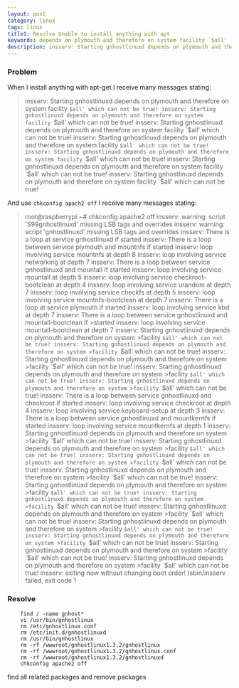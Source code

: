 ```yaml
---
layout: post
category: linux
tags: linux
title1: Resolve Unable to install anything with apt
keywords: depends on plymouth and therefore on system facility `$all'
description: insserv: Starting gnhostlinuxd depends on plymouth and therefore on system facility `$all' which can not be true!
---
```


### Problem

When I install anything with apt-get.I receive many messages stating:

>insserv: Starting gnhostlinuxd depends on plymouth and therefore on system facility `$all' which can not be true!
>insserv: Starting gnhostlinuxd depends on plymouth and therefore on system facility `$all' which can not be true!
>insserv: Starting gnhostlinuxd depends on plymouth and therefore on system facility `$all' which can not be true!
>insserv: Starting gnhostlinuxd depends on plymouth and therefore on system facility `$all' which can not be true!
>insserv: Starting gnhostlinuxd depends on plymouth and therefore on system facility `$all' which can not be true!
>insserv: Starting gnhostlinuxd depends on plymouth and therefore on system facility `$all' which can not be true!
>insserv: Starting gnhostlinuxd depends on plymouth and therefore on system facility `$all' which can not be true!

And use `chkconfig apach2 off` I receive many messages stating:

>root@raspberrypi:~# chkconfig apache2 off
>insserv: warning: script 'S99gnhostlinuxd' missing LSB tags and overrides
>insserv: warning: script 'gnhostlinuxd' missing LSB tags and overrides
>insserv: There is a loop at service gnhostlinuxd if started
>insserv: There is a loop between service plymouth and mountnfs if started
>insserv:  loop involving service mountnfs at depth 8
>insserv:  loop involving service networking at depth 7
>insserv: There is a loop between service gnhostlinuxd and mountall if started
>insserv:  loop involving service mountall at depth 5
>insserv:  loop involving service checkroot-bootclean at depth 4
>insserv:  loop involving service urandom at depth 7
>insserv:  loop involving service checkfs at depth 5
>insserv:  loop involving service mountnfs-bootclean at depth 7
>insserv: There is a loop at service plymouth if started
>insserv:  loop involving service kbd at depth 7
>insserv: There is a loop between service gnhostlinuxd and mountall-bootclean if >started
>insserv:  loop involving service mountall-bootclean at depth 7
>insserv: Starting gnhostlinuxd depends on plymouth and therefore on system >facility `$all' which can not be true!
>insserv: Starting gnhostlinuxd depends on plymouth and therefore on system >facility `$all' which can not be true!
>insserv: Starting gnhostlinuxd depends on plymouth and therefore on system >facility `$all' which can not be true!
>insserv: Starting gnhostlinuxd depends on plymouth and therefore on system >facility `$all' which can not be true!
>insserv: Starting gnhostlinuxd depends on plymouth and therefore on system >facility `$all' which can not be true!
>insserv: There is a loop between service gnhostlinuxd and checkroot if started
>insserv:  loop involving service checkroot at depth 4
>insserv:  loop involving service keyboard-setup at depth 3
>insserv: There is a loop between service gnhostlinuxd and mountkernfs if started
>insserv:  loop involving service mountkernfs at depth 1
>insserv: Starting gnhostlinuxd depends on plymouth and therefore on system >facility `$all' which can not be true!
>insserv: Starting gnhostlinuxd depends on plymouth and therefore on system >facility `$all' which can not be true!
>insserv: Starting gnhostlinuxd depends on plymouth and therefore on system >facility `$all' which can not be true!
>insserv: Starting gnhostlinuxd depends on plymouth and therefore on system >facility `$all' which can not be true!
>insserv: Starting gnhostlinuxd depends on plymouth and therefore on system >facility `$all' which can not be true!
>insserv: Starting gnhostlinuxd depends on plymouth and therefore on system >facility `$all' which can not be true!
>insserv: Starting gnhostlinuxd depends on plymouth and therefore on system >facility `$all' which can not be true!
>insserv: Starting gnhostlinuxd depends on plymouth and therefore on system >facility `$all' which can not be true!
>insserv: Starting gnhostlinuxd depends on plymouth and therefore on system >facility `$all' which can not be true!
>insserv: Starting gnhostlinuxd depends on plymouth and therefore on system >facility `$all' which can not be true!
>insserv: Starting gnhostlinuxd depends on plymouth and therefore on system >facility `$all' which can not be true!
>insserv: exiting now without changing boot order!
>/sbin/insserv failed, exit code 1

### Resolve

	    find / -name gnhost*
	    vi /usr/bin/gnhostlinux
	    rm /etc/gnhostlinux.conf
	    rm /etc/init.d/gnhostlinuxd
	    rm /usr/bin/gnhostlinux
	    rm -rf /wwwroot/gnhostlinux1.3.2/gnhostlinux
	    rm -rf /wwwroot/gnhostlinux1.3.2/gnhostlinux.conf
	    rm -rf /wwwroot/gnhostlinux1.3.2/gnhostlinuxd
	    chkconfig apache2 off

find all related packages and remove packages


